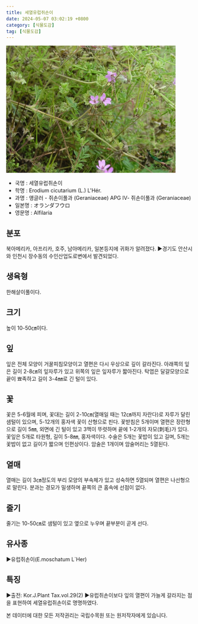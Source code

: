 ```yaml
---
title: 세열유럽쥐손이
date: 2024-05-07 03:02:19 +0800
category: [식물도감]
tag: [식물도감]
---
```




![세열유럽쥐손이](/assets/img/fileUpload/plants/basic/Geraniaceae/Erodium/1968/1968_1_th2.jpg)
- 국명 : 세열유럽쥐손이
- 학명 : Erodium cicutarium (L.) L'Hér.
- 과명 : 앵글러 - 쥐손이풀과 (Geraniaceae) APG Ⅳ- 쥐손이풀과 (Geraniaceae)
- 일본명 : オランダフウロ
- 영문명 : Alfilaria


## 분포
북아메리카, 아프리카, 호주, 남아메리카, 일본등지에 귀화가 알려졌다. 
▶경기도 안산시와 인천시 장수동의 수인산업도로변에서 발견되었다.
## 생육형
한해살이풀이다.
## 크기
높이 10-50㎝이다.
## 잎
잎은 전체 모양이 거꿀피침모양이고 열편은 다시 우상으로 깊이 갈라진다. 아래쪽의 잎은 길이 2-8㎝의 잎자루가 있고 위쪽의 잎은 잎자루가 짧아진다. 탁엽은 달걀모양으로 끝이 뾰족하고 길이 3-4㎜로 긴 털이 있다.
## 꽃
꽃은 5-6월에 피며, 꽃대는 길이 2-10㎝(열매일 때는 12㎝까지 자란다)로 자루가 달린 샘털이 있으며, 5-12개의 홍자색 꽃이 산형으로 핀다. 꽃받침은 5개이며 열편은 장란형으로 길이 5㎜, 외면에 긴 털이 있고 3맥이 뚜렷하며 끝에 1-2개의 자모(刺毛)가 있다. 꽃잎은 5개로 타원형, 길이 5-8㎜, 홍자색이다. 수술은 5개는 꽃밥이 있고 길며, 5개는 꽃밥이 없고 길이가 짧으며 인편상이다. 암술은 1개이며 암술머리는 5열된다.
## 열매
열매는 길이 3㎝정도의 부리 모양의 부속체가 있고 성숙하면 5열되며 열편은 나선형으로 말린다. 분과는 경모가 밀생하며 끝쪽의 큰 홈속에 선점이 없다.
## 줄기
줄기는 10-50㎝로 샘털이 있고 옆으로 누우며 끝부분이 곧게 선다.
## 유사종
▶유럽쥐손이(E.moschatum L`Her)
## 특징
▶출전: Kor.J.Plant Tax.vol.29(2)
▶유럽쥐손이보다 잎의 열편이 가늘게 갈라지는 점을 표현하여 세열유럽쥐손이로 명명하였다.






본 데이터에 대한 모든 저작권리는 국립수목원 또는 원저작자에게 있습니다.
